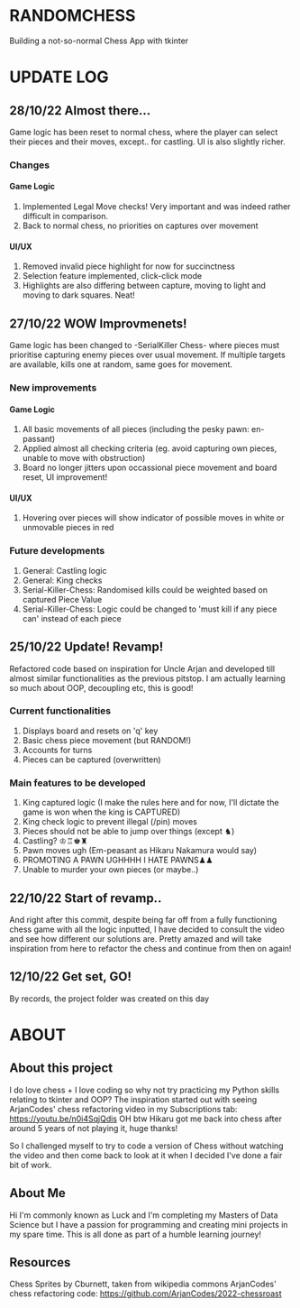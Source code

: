 # RANDOMCHESS
Building a not-so-normal Chess App with tkinter

# UPDATE LOG

## 28/10/22 Almost there...
Game logic has been reset to normal chess, where the player can select their pieces and their moves, except.. for castling. UI is also slightly richer.

### Changes
#### Game Logic
1. Implemented Legal Move checks! Very important and was indeed rather difficult in comparison.
2. Back to normal chess, no priorities on captures over movement

#### UI/UX
1. Removed invalid piece highlight for now for succinctness
2. Selection feature implemented, click-click mode
3. Highlights are also differing between capture, moving to light and moving to dark squares. Neat!

## 27/10/22 WOW Improvmenets!
Game logic has been changed to -SerialKiller Chess- where pieces must prioritise capturing enemy pieces over usual movement. If multiple targets are available, kills one at random, same goes for movement.

### New improvements
#### Game Logic
1.  All basic movements of all pieces (including the pesky pawn: en-passant)
2.  Applied almost all checking criteria (eg. avoid capturing own pieces, unable to move with obstruction)
3.  Board no longer jitters upon occassional piece movement and board reset, UI improvement!
#### UI/UX
1.  Hovering over pieces will show indicator of possible moves in white or unmovable pieces in red

### Future developments
1.  General: Castling logic
2.  General: King checks
3.  Serial-Killer-Chess: Randomised kills could be weighted based on captured Piece Value
4.  Serial-Killer-Chess: Logic could be changed to 'must kill if any piece can' instead of each piece


## 25/10/22 Update! Revamp!
Refactored code based on inspiration for Uncle Arjan and developed till almost similar functionalities as the previous pitstop. I am actually learning so much about OOP, decoupling etc, this is good!

### Current functionalities
1.  Displays board and resets on 'q' key
2.  Basic chess piece movement (but RANDOM!)
3.  Accounts for turns
4.  Pieces can be captured (overwritten)

### Main features to be developed
1.  King captured logic (I make the rules here and for now, I'll dictate the game is won when the king is CAPTURED)
2.  King check logic to prevent illegal (/pin) moves
3.  Pieces should not be able to jump over things (except ♞)
4.  Castling? ♔♖♚♜
5.  Pawn moves ugh (Em-peasant as Hikaru Nakamura would say)
6.  PROMOTING A PAWN UGHHHH I HATE PAWNS♟♟
7.  Unable to murder your own pieces (or maybe..)

## 22/10/22 Start of revamp..
And right after this commit, despite being far off from a fully functioning chess game with all the logic inputted, I have decided to consult the video and see how different our solutions are. Pretty amazed and will take inspiration from here to refactor the chess and continue from then on again!

## 12/10/22 Get set, GO!
By records, the project folder was created on this day

# ABOUT

## About this project
I do love chess + I love coding so why not try practicing my Python skills relating to tkinter and OOP? The inspiration started out with seeing ArjanCodes' chess refactoring video in my Subscriptions tab: https://youtu.be/n0i4SqjQdis OH btw Hikaru got me back into chess after around 5 years of not playing it, huge thanks!

So I challenged myself to try to code a version of Chess without watching the video and then come back to look at it when I decided I've done a fair bit of work.

## About Me
Hi I'm commonly known as Luck and I'm completing my Masters of Data Science but I have a passion for programming and creating mini projects in my spare time.
This is all done as part of a humble learning journey!

## Resources
Chess Sprites by Cburnett, taken from wikipedia commons
ArjanCodes' chess refactoring code: https://github.com/ArjanCodes/2022-chessroast